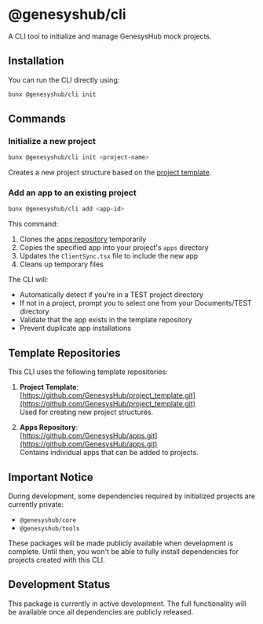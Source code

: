 # @genesyshub/cli

A CLI tool to initialize and manage GenesysHub mock projects.

## Installation

You can run the CLI directly using:

```bash
bunx @genesyshub/cli init
```

## Commands

### Initialize a new project

```bash
bunx @genesyshub/cli init <project-name>
```

Creates a new project structure based on the [project template](https://github.com/GenesysHub/project_template.git).

### Add an app to an existing project

```bash
bunx @genesyshub/cli add <app-id>
```

This command:
1. Clones the [apps repository](https://github.com/GenesysHub/apps.git) temporarily
2. Copies the specified app into your project's `apps` directory
3. Updates the `ClientSync.tsx` file to include the new app
4. Cleans up temporary files

The CLI will:
- Automatically detect if you're in a TEST project directory
- If not in a project, prompt you to select one from your Documents/TEST directory
- Validate that the app exists in the template repository
- Prevent duplicate app installations

## Template Repositories

This CLI uses the following template repositories:

1. **Project Template**:  
   [https://github.com/GenesysHub/project_template.git](https://github.com/GenesysHub/project_template.git)  
   Used for creating new project structures.

2. **Apps Repository**:  
   [https://github.com/GenesysHub/apps.git](https://github.com/GenesysHub/apps.git)  
   Contains individual apps that can be added to projects.

## Important Notice

During development, some dependencies required by initialized projects are currently private:

- `@genesyshub/core`
- `@genesyshub/tools`

These packages will be made publicly available when development is complete. Until then, you won't be able to fully install dependencies for projects created with this CLI.

## Development Status

This package is currently in active development. The full functionality will be available once all dependencies are publicly released.